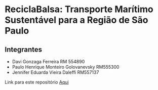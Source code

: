 # ReciclaBalsa: Transporte Marítimo Sustentável para a Região de São Paulo

## Integrantes

- Davi Gonzaga Ferreira RM 554890
- Paulo Henrique Monteiro Golovanevsky RM555300
- Jennifer Eduarda Vieira Daleffi RM557137

Link para este repositório [Aqui](https://github.com/ReciclaBalsa/Frontend)
